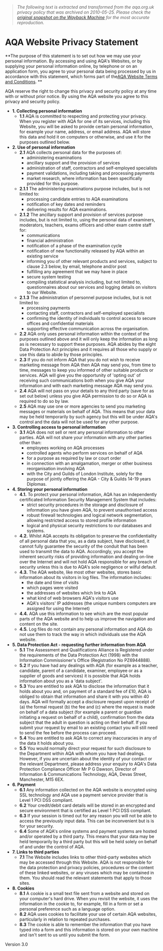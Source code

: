 > *The following text is extracted and transformed from the aqa.org.uk privacy policy that was archived on 2010-05-25. Please check the [original snapshot on the Wayback Machine](https://web.archive.org/web/20100525105840id_/http%3A//web.aqa.org.uk/privacy.php) for the most accurate reproduction.*

# AQA Website Privacy Statement

**The purpose of this statement is to set out how we may use your personal information. By accessing and using AQA's Websites, or by supplying your personal information online, by telephone or on an application form, you agree to your personal data being processed by us in accordance with this statement, which forms part of the[AQA Website Terms and Conditions](https://web.archive.org/terms.php). **

AQA reserve the right to change this privacy and security policy at any time with or without prior notice. By using the AQA website you agree to this privacy and security policy.

  * **1\. Collecting personal information**
    * **1.1** AQA is committed to respecting and protecting your privacy. When you register with AQA for one of its services, including this Website, you will be asked to provide certain personal information, for example your name, address, or email address. AQA will store this data and hold it on computers or otherwise, and use it for the purposes outlined below.
  * **2\. Use of personal information**
    * **2.1** AQA collects personal data for the purposes of: 
      * administering examinations
      * ancillary support and the provision of services
      * administration of staff, contractors and self-employed specialists
      * payment validations, including taking and processing payments
      * market research, where information has been specifically provided for this purpose.
    * **2.1.1** The administering examinations purpose includes, but is not limited to: 
      * processing candidate entries to AQA examinations
      * notification of key dates and reminders
      * delivering results for AQA examinations.
    * **2.1.2** The ancillary support and provision of services purpose includes, but is not limited to, using the personal data of examiners, moderators, teachers, exams officers and other exam centre staff for: 
      * communications
      * financial administration
      * notification of a phase of the examination cycle
      * notification of new functionality released by AQA within an existing service
      * informing you of other relevant products and services, subject to clause 2.3 below, by email, telephone and/or post
      * fulfilling any agreement that we may have in place
      * secure system testing
      * compiling statistical analysis including, but not limited to, questionnaires about our services and logging details on visitors to our Website.
    * **2.1.3** The administration of personnel purpose includes, but is not limited to: 
      * processing payments
      * contacting staff, contractors and self-employed specialists
      * confirming the identity of individuals to control access to secure offices and confidential materials
      * supporting effective communication across the organisation.
    * **2.2** AQA only uses personal information within the context of the purposes outlined above and it will only keep the information as long as is necessary to support these purposes. AQA abides by the eight Data Protection Act principles and it requires all those who supply or use this data to abide by those principles.
    * **2.3** If you do not inform AQA that you do not wish to receive marketing message from AQA then AQA may send you, from time to time, messages to keep you informed of other suitable products or services. AQA will give you the opportunity of 'opting out' of receiving such communications both when you give AQA your information and with each marketing message AQA may send you.
    * **2.4** AQA will not pass on your details to any third party (save for as set out below) unless you give AQA permission to do so or AQA is required to do so by law.
    * **2.5** AQA may use one or more agencies to send you marketing messages or materials on behalf of AQA. This means that your data may be held temporarily by such agency but this will be under AQA's control and the data will not be used for any other purpose.
  * **3\. Controlling access to personal information**
    * **3.1** AQA does not sell or rent any personal information to other parties. AQA will not share your information with any other parties other than: 
      * employees working on AQA processes
      * controlled agents who perform services on behalf of AQA
      * for a purpose as required by law or court order
      * in connection with an amalgamation, merger or other business reorganisation involving AQA
      * with the City and Guilds of London Institute, solely for the purpose of jointly offering the AQA - City & Guilds 14-19 years Diplomas.
  * **4\. Storing your personal information**
    * **4.1.** To protect your personal information, AQA has an independently certificated Information Security Management System that includes: 
      * strict security procedures in the storage and disclosure of information you have given AQA, to prevent unauthorised access
      * robust firewall technologies and logical network segmentation, allowing restricted access to stored profile information
      * logical and physical security restrictions to our databases and systems.
    * **4.2.** Whilst AQA accepts its obligation to preserve the confidentiality of all personal data that you, as a data subject, have disclosed, it cannot fully guarantee the security of the conduit that has been used to transmit the data to AQA. Accordingly, you accept the inherent security risks of providing information and dealing on-line over the Internet and will not hold AQA responsible for any breach of security unless this is due to AQA's sole negligence or wilful default.
    * **4.3.** The AQA website, like most other websites, stores basic information about its visitors in log files. The information includes: 
      * the date and time of visits
      * which pages were visited
      * the addresses of websites which link to AQA
      * what kind of web browsers AQA's visitors use
      * AQA's visitors' IP addresses (the unique numbers computers are assigned for using the Internet)
    * **4.4.** AQA use this information to see which are the most popular parts of the AQA website and to help us improve the navigation and content on the site.
    * **4.5.** Log files do not contain any personal information and AQA do not use them to track the way in which individuals use the AQA website.
  * **5\. Data Protection Act - requesting further information from AQA**
    * **5.1** The Assessment and Qualifications Alliance is Registered under the requirements of the Data Protection Act (1998) with the Information Commissioner's Office (Registration No PZ6944888). 
    * **5.2** If you have had any dealings with AQA (for example as a teacher, candidate, parent of a candidate, examiner, employee or as a supplier of goods and services) it is possible that AQA holds information about you as a 'data subject'. 
    * **5.3** You are entitled to ask AQA to disclose the information that it holds about you and, on payment of a standard fee of £10, AQA is obliged to obtain that information and share it with you within 40 days. AQA will formally accept a disclosure request upon receipt of (a) the formal request (b) the fee and (c) where the request is made on behalf of a data subject (for example a parent or guardian initiating a request on behalf of a child), confirmation from the data subject that the adult in question is acting on their behalf. If you submit your request by email to an existing contact you will still need to send the fee before the process can proceed.
    * **5.4** You are entitled to ask AQA to correct any inaccuracies in any of the data it holds about you. 
    * **5.5** You would normally direct your request for such disclosure to the Department within AQA with whom you have had dealings. However, if you are uncertain about the identity of your contact or the relevant Department, please address your enquiry to AQA's Data Protection Compliance Officer Mr P G Dawson, Director of Information & Communications Technology, AQA, Devas Street, Manchester, M15 6EX. 
  * **6\. Payment**
    * **6.1** Any information collected on the AQA website is encrypted using SSL technology and AQA use a payment service provider that is Level 1 PCI DSS compliant.
    * **6.2** Your credit/debit card details will be stored in an encrypted and secure environment that is certified as Level 1 PCI DSS compliant.
    * **6.3** If your session is timed out for any reason you will not be able to access the previously input data. This can be inconvenient but is is for your security.
    * **6.4** Some of AQA's online systems and payment systems are hosted and/or operated by a third party. This means that your data may be held temporarily by a third party but this will be held solely on behalf of and under the control of AQA.
  * **7\. Links to third parties**
    * **7.1** The Website includes links to other third-party websites which may be accessed through this Website. AQA is not responsible for the data protection and privacy policies, procedures or the content of these linked websites, or any viruses which may be contained in them. You should read the relevant statements that apply to those sites.
  * **8\. Cookies**
    * **8.1** A cookie is a small text file sent from a website and stored on your computer's hard drive. When you revisit the website, it uses the information in the cookie to, for example, fill in a form or set a personal preference such as a language option.
    * **8.2** AQA uses cookies to facilitate your use of certain AQA websites, particularly in relation to repeated purchases.
    * **8.3** The cookie is able to remember the information that you have typed into a form and this information is stored on your own machine and isn't sent to us until you submit the form.



Version 3.0
